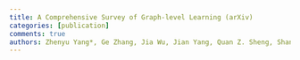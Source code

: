 ```yaml
---
title: A Comprehensive Survey of Graph-level Learning (arXiv) 
categories: [publication]
comments: true
authors: Zhenyu Yang*, Ge Zhang, Jia Wu, Jian Yang, Quan Z. Sheng, Shan Xue, Chuan Zhou, Charu Aggarwal, Hao Peng, Wenbin Hu, Edwin Hancock, Pietro Li`o 
---
```


